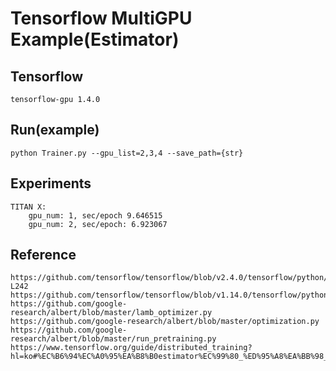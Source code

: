 # Tensorflow MultiGPU Example(Estimator)

## Tensorflow
    tensorflow-gpu 1.4.0

## Run(example)
    python Trainer.py --gpu_list=2,3,4 --save_path={str}

## Experiments
    TITAN X:
        gpu_num: 1, sec/epoch 9.646515
        gpu_num: 2, sec/epoch: 6.923067

## Reference
    https://github.com/tensorflow/tensorflow/blob/v2.4.0/tensorflow/python/training/adam.py#L32-L242
    https://github.com/tensorflow/tensorflow/blob/v1.14.0/tensorflow/python/training/optimizer.py#L561
    https://github.com/google-research/albert/blob/master/lamb_optimizer.py
    https://github.com/google-research/albert/blob/master/optimization.py
    https://github.com/google-research/albert/blob/master/run_pretraining.py
    https://www.tensorflow.org/guide/distributed_training?hl=ko#%EC%B6%94%EC%A0%95%EA%B8%B0estimator%EC%99%80_%ED%95%A8%EA%BB%98_tfdistributestrategy_%EC%82%AC%EC%9A%A9%ED%95%98%EA%B8%B0    
